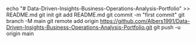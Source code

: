 echo "# Data-Driven-Insights-Business-Operations-Analysis-Portfolio" >> README.md
git init
git add README.md
git commit -m "first commit"
git branch -M main
git remote add origin https://github.com/Albers1991/Data-Driven-Insights-Business-Operations-Analysis-Portfolio.git
git push -u origin main
